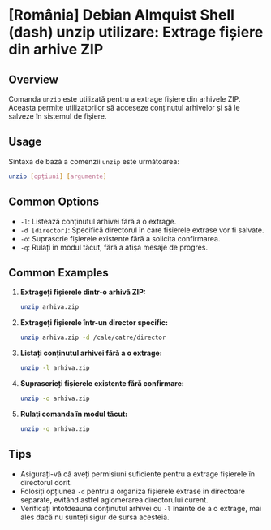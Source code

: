 # [România] Debian Almquist Shell (dash) unzip utilizare: Extrage fișiere din arhive ZIP

## Overview
Comanda `unzip` este utilizată pentru a extrage fișiere din arhivele ZIP. Aceasta permite utilizatorilor să acceseze conținutul arhivelor și să le salveze în sistemul de fișiere.

## Usage
Sintaxa de bază a comenzii `unzip` este următoarea:

```bash
unzip [opțiuni] [argumente]
```

## Common Options
- `-l`: Listează conținutul arhivei fără a o extrage.
- `-d [director]`: Specifică directorul în care fișierele extrase vor fi salvate.
- `-o`: Suprascrie fișierele existente fără a solicita confirmarea.
- `-q`: Rulați în modul tăcut, fără a afișa mesaje de progres.

## Common Examples
1. **Extrageți fișierele dintr-o arhivă ZIP:**

   ```bash
   unzip arhiva.zip
   ```

2. **Extrageți fișierele într-un director specific:**

   ```bash
   unzip arhiva.zip -d /cale/catre/director
   ```

3. **Listați conținutul arhivei fără a o extrage:**

   ```bash
   unzip -l arhiva.zip
   ```

4. **Suprascrieți fișierele existente fără confirmare:**

   ```bash
   unzip -o arhiva.zip
   ```

5. **Rulați comanda în modul tăcut:**

   ```bash
   unzip -q arhiva.zip
   ```

## Tips
- Asigurați-vă că aveți permisiuni suficiente pentru a extrage fișierele în directorul dorit.
- Folosiți opțiunea `-d` pentru a organiza fișierele extrase în directoare separate, evitând astfel aglomerarea directorului curent.
- Verificați întotdeauna conținutul arhivei cu `-l` înainte de a o extrage, mai ales dacă nu sunteți sigur de sursa acesteia.